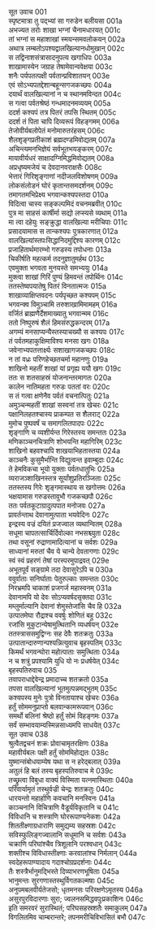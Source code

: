 सूत उवाच	001  
स्पृष्टमात्रा तु पद्भ्यां सा गरुडेन बलीयसा	001a  
अभज्यत तरोः शाखा भग्नां चैनामधारयत्	001c  
तां भग्नां स महाशाखां स्मयन्समवलोकयन्	002a  
अथात्र लम्बतोऽपश्यद्वालखिल्यानधोमुखान्	002c  
स तद्विनाशसंत्रासादनुपत्य खगाधिपः	003a  
शाखामास्येन जग्राह तेषामेवान्ववेक्षया	003c  
शनैः पर्यपतत्पक्षी पर्वतान्प्रविशातयन्	003e  
एवं सोऽभ्यपतद्देशान्बहून्सगजकच्छपः	004a  
दयार्थं वालखिल्यानां न च स्थानमविन्दत	004c  
स गत्वा पर्वतश्रेष्ठं गन्धमादनमव्ययम्	005a  
ददर्श कश्यपं तत्र पितरं तपसि स्थितम्	005c  
ददर्श तं पिता चापि दिव्यरूपं विहङ्गमम्	006a  
तेजोवीर्यबलोपेतं मनोमारुतरंहसम्	006c  
शैलशृङ्गप्रतीकाशं ब्रह्मदण्डमिवोद्यतम्	007a  
अचिन्त्यमनभिज्ञेयं सर्वभूतभयङ्करम्	007c  
मायावीर्यधरं साक्षादग्निमिद्धमिवोद्यतम्	008a  
अप्रधृष्यमजेयं च देवदानवराक्षसैः	008c  
भेत्तारं गिरिशृङ्गाणां नदीजलविशोषणम्	009a  
लोकसंलोडनं घोरं कृतान्तसमदर्शनम्	009c  
तमागतमभिप्रेक्ष्य भगवान्कश्यपस्तदा	010a  
विदित्वा चास्य सङ्कल्पमिदं वचनमब्रवीत्	010c  
पुत्र मा साहसं कार्षीर्मा सद्यो लप्स्यसे व्यथाम्	011a  
मा त्वा दहेयुः सङ्क्रुद्धा वालखिल्या मरीचिपाः	011c  
प्रसादयामास स तान्कश्यपः पुत्रकारणात्	012a  
वालखिल्यांस्तपःसिद्धानिदमुद्दिश्य कारणम्	012c  
प्रजाहितार्थमारम्भो गरुडस्य तपोधनाः	013a  
चिकीर्षति महत्कर्म तदनुज्ञातुमर्हथ	013c  
एवमुक्ता भगवता मुनयस्ते समभ्ययुः	014a  
मुक्त्वा शाखां गिरिं पुण्यं हिमवन्तं तपोर्थिनः	014c  
ततस्तेष्वपयातेषु पितरं विनतात्मजः	015a  
शाखाव्याक्षिप्तवदनः पर्यपृच्छत कश्यपम्	015c  
भगवन्क्व विमुञ्चामि तरुशाखामिमामहम्	016a  
वर्जितं ब्राह्मणैर्देशमाख्यातु भगवान्मम	016c  
ततो निष्पुरुषं शैलं हिमसंरुद्धकन्दरम्	017a  
अगम्यं मनसाप्यन्यैस्तस्याचख्यौ स कश्यपः	017c  
तं पर्वतमहाकुक्षिमाविश्य मनसा खगः	018a  
जवेनाभ्यपतत्तार्क्ष्यः सशाखागजकच्छपः	018c  
न तां वध्रः परिणहेच्छतचर्मा महानणुः	019a  
शाखिनो महतीं शाखां यां प्रगृह्य ययौ खगः	019c  
ततः स शतसाहस्रं योजनान्तरमागतः	020a  
कालेन नातिमहता गरुडः पततां वरः	020c  
स तं गत्वा क्षणेनैव पर्वतं वचनात्पितुः	021a  
अमुञ्चन्महतीं शाखां सस्वनां तत्र खेचरः	021c  
पक्षानिलहतश्चास्य प्राकम्पत स शैलराट्	022a  
मुमोच पुष्पवर्षं च समागलितपादपः	022c  
शृङ्गाणि च व्यशीर्यन्त गिरेस्तस्य समन्ततः	023a  
मणिकाञ्चनचित्राणि शोभयन्ति महागिरिम्	023c  
शाखिनो बहवश्चापि शाखयाभिहतास्तया	024a  
काञ्चनैः कुसुमैर्भान्ति विद्युत्वन्त इवाम्बुदाः	024c  
ते हेमविकचा भूयो युक्ताः पर्वतधातुभिः	025a  
व्यराजञ्शाखिनस्तत्र सूर्यांशुप्रतिरञ्जिताः	025c  
ततस्तस्य गिरेः शृङ्गमास्थाय स खगोत्तमः	026a  
भक्षयामास गरुडस्तावुभौ गजकच्छपौ	026c  
ततः पर्वतकूटाग्रादुत्पपात मनोजवः	027a  
प्रावर्तन्ताथ देवानामुत्पाता भयवेदिनः	027c  
इन्द्रस्य वज्रं दयितं प्रजज्वाल व्यथान्वितम्	028a  
सधूमा चापतत्सार्चिर्दिवोल्का नभसश्च्युता	028c  
तथा वसूनां रुद्राणामादित्यानां च सर्वशः	029a  
साध्यानां मरुतां चैव ये चान्ये देवतागणाः	029c  
स्वं स्वं प्रहरणं तेषां परस्परमुपाद्रवत्	029e  
अभूतपूर्वं सङ्ग्रामे तदा देवासुरेऽपि च	030a  
ववुर्वाताः सनिर्घाताः पेतुरुल्काः समन्ततः	030c  
निरभ्रमपि चाकाशं प्रजगर्ज महास्वनम्	031a  
देवानामपि यो देवः सोऽप्यवर्षदसृक्तदा	031c  
मम्लुर्माल्यानि देवानां शेमुस्तेजांसि चैव हि	032a  
उत्पातमेघा रौद्राश्च ववर्षुः शोणितं बहु	032c  
रजांसि मुकुटान्येषामुत्थितानि व्यधर्षयन्	032e  
ततस्त्राससमुद्विग्नः सह देवैः शतक्रतुः	033a  
उत्पातान्दारुणान्पश्यन्नित्युवाच बृहस्पतिम्	033c  
किमर्थं भगवन्घोरा महोत्पाताः समुत्थिताः	034a  
न च शत्रुं प्रपश्यामि युधि यो नः प्रधर्षयेत्	034c  
बृहस्पतिरुवाच	035  
तवापराधाद्देवेन्द्र प्रमादाच्च शतक्रतो	035a  
तपसा वालखिल्यानां भूतमुत्पन्नमद्भुतम्	035c  
कश्यपस्य मुनेः पुत्रो विनतायाश्च खेचरः	036a  
हर्तुं सोममनुप्राप्तो बलवान्कामरूपवान्	036c  
समर्थो बलिनां श्रेष्ठो हर्तुं सोमं विहङ्गमः	037a  
सर्वं सम्भावयाम्यस्मिन्नसाध्यमपि साधयेत्	037c  
सूत उवाच	038  
श्रुत्वैतद्वचनं शक्रः प्रोवाचामृतरक्षिणः	038a  
महावीर्यबलः पक्षी हर्तुं सोममिहोद्यतः	038c  
युष्मान्संबोधयाम्येष यथा स न हरेद्बलात्	039a  
अतुलं हि बलं तस्य बृहस्पतिरुवाच मे	039c  
तच्छ्रुत्वा विबुधा वाक्यं विस्मिता यत्नमास्थिताः	040a  
परिवार्यामृतं तस्थुर्वज्री चेन्द्रः शतक्रतुः	040c  
धारयन्तो महार्हाणि कवचानि मनस्विनः	041a  
काञ्चनानि विचित्राणि वैडूर्यविकृतानि च	041c  
विविधानि च शस्त्राणि घोररूपाण्यनेकशः	042a  
शिततीक्ष्णाग्रधाराणि समुद्यम्य सहस्रशः	042c  
सविस्फुलिङ्गज्वालानि सधूमानि च सर्वशः	043a  
चक्राणि परिघांश्चैव त्रिशूलानि परश्वधान्	043c  
शक्तीश्च विविधास्तीक्ष्णाः करवालांश्च निर्मलान्	044a  
स्वदेहरूपाण्यादाय गदाश्चोग्रप्रदर्शनाः	044c  
तैः शस्त्रैर्भानुमद्भिस्ते दिव्याभरणभूषिताः	045a  
भानुमन्तः सुरगणास्तस्थुर्विगतकल्मषाः	045c  
अनुपमबलवीर्यतेजसो; धृतमनसः परिरक्षणेऽमृतस्य	046a  
असुरपुरविदारणाः सुरा; ज्वलनसमिद्धवपुःप्रकाशिनः	046c  
इति समरवरं सुरास्थितं; परिघसहस्रशतैः समाकुलम्	047a  
विगलितमिव चाम्बरान्तरे; तपनमरीचिविभासितं बभौ	047c  
